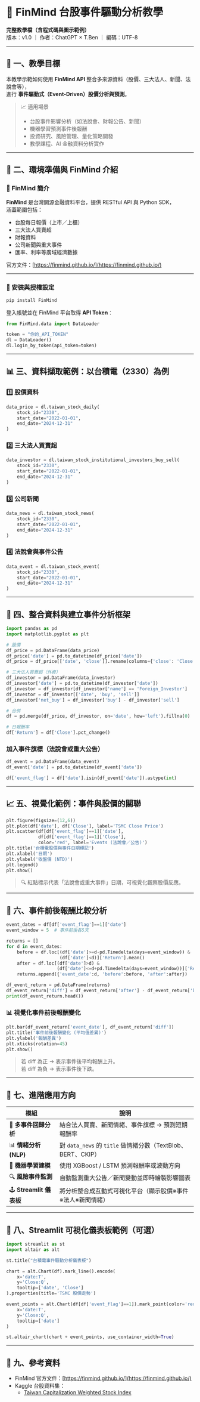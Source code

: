 # 📘 FinMind 台股事件驅動分析教學  
**完整教學檔（含程式碼與圖示範例）**  
版本：v1.0 ｜ 作者：ChatGPT × T.Ben ｜ 編碼：UTF-8  

---

## 🧬 一、教學目標

本教學示範如何使用 **FinMind API** 整合多來源資料（股價、三大法人、新聞、法說會等），  
進行 **事件驅動式（Event-Driven）股價分析與預測**。

> 📈 適用場景  
> - 台股事件影響分析（如法說會、財報公告、新聞）  
> - 機器學習預測事件後報酬  
> - 投資研究、風險管理、量化策略開發  
> - 教學課程、AI 金融資料分析實作

---

## 🔑 二、環境準備與 FinMind 介紹

### 🔹 FinMind 簡介

**FinMind** 是台灣開源金融資料平台，提供 RESTful API 與 Python SDK，  
涵蓋範圍包括：
- 台股每日報價（上市／上櫃）
- 三大法人買賣超
- 財報資料
- 公司新聞與重大事件
- 匯率、利率等廣域經濟數據

官方文件：[https://finmind.github.io/](https://finmind.github.io/)

---

### 🔹 安裝與授權設定

```bash
pip install FinMind
```

登入帳號並在 FinMind 平台取得 **API Token**：

```python
from FinMind.data import DataLoader

token = "你的_API_TOKEN"
dl = DataLoader()
dl.login_by_token(api_token=token)
```

---

## 📊 三、資料擷取範例：以台積電（2330）為例

### 1️⃣ 股價資料
```python
data_price = dl.taiwan_stock_daily(
    stock_id="2330",
    start_date="2022-01-01",
    end_date="2024-12-31"
)
```

### 2️⃣ 三大法人買賣超
```python
data_investor = dl.taiwan_stock_institutional_investors_buy_sell(
    stock_id="2330",
    start_date="2022-01-01",
    end_date="2024-12-31"
)
```

### 3️⃣ 公司新聞
```python
data_news = dl.taiwan_stock_news(
    stock_id="2330",
    start_date="2022-01-01",
    end_date="2024-12-31"
)
```

### 4️⃣ 法說會與事件公告
```python
data_event = dl.taiwan_stock_event(
    stock_id="2330",
    start_date="2022-01-01",
    end_date="2024-12-31"
)
```

---

## 🦯 四、整合資料與建立事件分析框架

```python
import pandas as pd
import matplotlib.pyplot as plt

# 股價
df_price = pd.DataFrame(data_price)
df_price['date'] = pd.to_datetime(df_price['date'])
df_price = df_price[['date', 'close']].rename(columns={'close': 'Close'})

# 三大法人買賣超（外資）
df_investor = pd.DataFrame(data_investor)
df_investor['date'] = pd.to_datetime(df_investor['date'])
df_investor = df_investor[df_investor['name'] == 'Foreign_Investor']
df_investor = df_investor[['date', 'buy', 'sell']]
df_investor['net_buy'] = df_investor['buy'] - df_investor['sell']

# 合併
df = pd.merge(df_price, df_investor, on='date', how='left').fillna(0)

# 日報酬率
df['Return'] = df['Close'].pct_change()
```

### 加入事件旗標（法說會或重大公告）

```python
df_event = pd.DataFrame(data_event)
df_event['date'] = pd.to_datetime(df_event['date'])

df['event_flag'] = df['date'].isin(df_event['date']).astype(int)
```

---

## 📈 五、視覺化範例：事件與股價的關聯

```python
plt.figure(figsize=(12,6))
plt.plot(df['date'], df['Close'], label='TSMC Close Price')
plt.scatter(df[df['event_flag']==1]['date'],
            df[df['event_flag']==1]['Close'],
            color='red', label='Events (法說會／公告)')
plt.title('台積電股價與事件日期標記')
plt.xlabel('日期')
plt.ylabel('收盤價 (NTD)')
plt.legend()
plt.show()
```

> 🔍 紅點標示代表「法說會或重大事件」日期，可視覺化觀察股價反應。

---

## 🦮 六、事件前後報酬比較分析

```python
event_dates = df[df['event_flag']==1]['date']
event_window = 5  # 事件前後各5天

returns = []
for d in event_dates:
    before = df.loc[(df['date']>=d-pd.Timedelta(days=event_window)) &
                    (df['date']<d)]['Return'].mean()
    after = df.loc[(df['date']>d) &
                   (df['date']<=d+pd.Timedelta(days=event_window))]['Return'].mean()
    returns.append({'event_date':d, 'before':before, 'after':after})

df_event_return = pd.DataFrame(returns)
df_event_return['diff'] = df_event_return['after'] - df_event_return['before']
print(df_event_return.head())
```

### 📊 視覺化事件前後報酬變化

```python
plt.bar(df_event_return['event_date'], df_event_return['diff'])
plt.title('事件前後報酬變化 (平均值差異)')
plt.ylabel('報酬差異')
plt.xticks(rotation=45)
plt.show()
```

> 若 diff 為正 → 表示事件後平均報酬上升。  
> 若 diff 為負 → 表示事件後下跌。

---

## 🧠 七、進階應用方向

| 模組 | 說明 |
|------|------|
| 🧮 **多事件回歸分析** | 結合法人買賣、新聞情緒、事件旗標 → 預測短期報酬率 |
| 📊 **情緒分析 (NLP)** | 對 `data_news` 的 `title` 做情緒分數（TextBlob、BERT、CKIP） |
| 🤖 **機器學習建模** | 使用 XGBoost / LSTM 預測報酬率或波動方向 |
| 🔍 **風險事件監測** | 自動監測重大公告／新聞變動並即時繪製影響圖表 |
| 🕹 **Streamlit 儀表板** | 將分析整合成互動式可視化平台（顯示股價※事件※法人※新聞情緒） |

---

## 🧬 八、Streamlit 可視化儀表板範例（可選）

```python
import streamlit as st
import altair as alt

st.title("台積電事件驅動分析儀表板")

chart = alt.Chart(df).mark_line().encode(
    x='date:T',
    y='Close:Q',
    tooltip=['date', 'Close']
).properties(title='TSMC 股價走勢')

event_points = alt.Chart(df[df['event_flag']==1]).mark_point(color='red', size=60).encode(
    x='date:T',
    y='Close:Q',
    tooltip=['date']
)

st.altair_chart(chart + event_points, use_container_width=True)
```

---

## 🧾 九、參考資料
- FinMind 官方文件：[https://finmind.github.io/](https://finmind.github.io/)
- Kaggle 台股資料集：
  - [Taiwan Capitalization Weighted Stock Index](https://www.kaggle.com/datasets/chunghaoleeyginger/taiwan-capitalization-weighted-stock-index)
 


